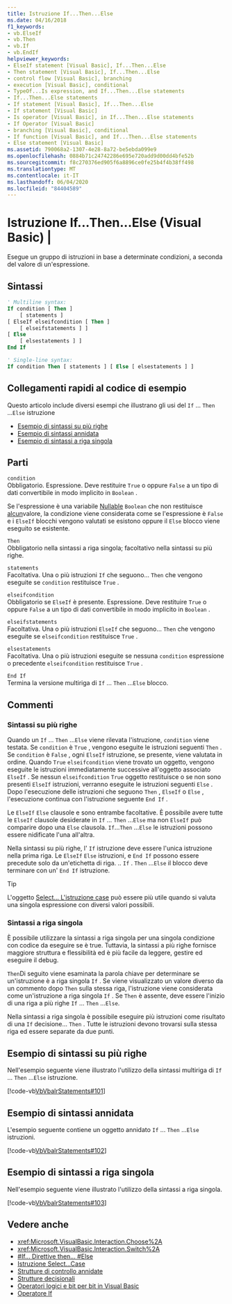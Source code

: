 ```yaml
---
title: Istruzione If...Then...Else
ms.date: 04/16/2018
f1_keywords:
- vb.ElseIf
- vb.Then
- vb.If
- vb.EndIf
helpviewer_keywords:
- ElseIf statement [Visual Basic], If...Then...Else
- Then statement [Visual Basic], If...Then...Else
- control flow [Visual Basic], branching
- execution [Visual Basic], conditional
- TypeOf...Is expression, and If...Then...Else statements
- If...Then...Else statements
- If statement [Visual Basic], If...Then...Else
- If statement [Visual Basic]
- Is operator [Visual Basic], in If...Then...Else statements
- If Operator [Visual Basic]
- branching [Visual Basic], conditional
- If function [Visual Basic], and If...Then...Else statements
- Else statement [Visual Basic]
ms.assetid: 790068a2-1307-4e28-8a72-be5ebda099e9
ms.openlocfilehash: 0884b71c24742286e695e720add9d00dd4bfe52b
ms.sourcegitcommit: f8c270376ed905f6a8896ce0fe25b4f4b38ff498
ms.translationtype: MT
ms.contentlocale: it-IT
ms.lasthandoff: 06/04/2020
ms.locfileid: "84404589"
---
```

# <a name="ifthenelse-statement-visual-basic"></a>Istruzione If...Then...Else (Visual Basic) |

Esegue un gruppo di istruzioni in base a determinate condizioni, a seconda del valore di un'espressione.

## <a name="syntax"></a>Sintassi

```vb
' Multiline syntax:
If condition [ Then ]
    [ statements ]
[ ElseIf elseifcondition [ Then ]
    [ elseifstatements ] ]
[ Else
    [ elsestatements ] ]
End If

' Single-line syntax:
If condition Then [ statements ] [ Else [ elsestatements ] ]
```

## <a name="quick-links-to-example-code"></a>Collegamenti rapidi al codice di esempio

Questo articolo include diversi esempi che illustrano gli usi del `If` ... `Then` ...`Else` istruzione

- [Esempio di sintassi su più righe](#multi-line)
- [Esempio di sintassi annidata](#nested)
- [Esempio di sintassi a riga singola](#single-line)

## <a name="parts"></a>Parti

`condition` \
Obbligatorio. Espressione. Deve restituire `True` o oppure `False` a un tipo di dati convertibile in modo implicito in `Boolean` .

Se l'espressione è una variabile [Nullable](../../programming-guide/language-features/data-types/nullable-value-types.md) `Boolean` che non restituisce [alcun](../nothing.md)valore, la condizione viene considerata come se l'espressione è `False` e i `ElseIf` blocchi vengono valutati se esistono oppure il `Else` blocco viene eseguito se esistente.

`Then` \
Obbligatorio nella sintassi a riga singola; facoltativo nella sintassi su più righe.

`statements` \
Facoltativa. Una o più istruzioni `If` che seguono... `Then` che vengono eseguite se `condition` restituisce `True` .

`elseifcondition` \
Obbligatorio se `ElseIf` è presente. Espressione. Deve restituire `True` o oppure `False` a un tipo di dati convertibile in modo implicito in `Boolean` .

`elseifstatements` \
Facoltativa. Una o più istruzioni `ElseIf` che seguono... `Then` che vengono eseguite se `elseifcondition` restituisce `True` .

`elsestatements` \
Facoltativa. Una o più istruzioni eseguite se nessuna `condition` espressione o precedente `elseifcondition` restituisce `True` .

`End If` \
Termina la versione multiriga di `If` ... `Then` ...`Else` blocco.

## <a name="remarks"></a>Commenti

### <a name="multiline-syntax"></a>Sintassi su più righe

Quando un `If` ... `Then` ...`Else` viene rilevata l'istruzione, `condition` viene testata. Se `condition` è `True` , vengono eseguite le istruzioni seguenti `Then` . Se `condition` è `False` , ogni `ElseIf` istruzione, se presente, viene valutata in ordine. Quando `True` `elseifcondition` viene trovato un oggetto, vengono eseguite le istruzioni immediatamente successive all'oggetto associato `ElseIf` . Se nessun `elseifcondition` `True` oggetto restituisce o se non sono presenti `ElseIf` istruzioni, verranno eseguite le istruzioni seguenti `Else` . Dopo l'esecuzione delle istruzioni che seguono `Then` , `ElseIf` o `Else` , l'esecuzione continua con l'istruzione seguente `End If` .

Le `ElseIf` `Else` clausole e sono entrambe facoltative. È possibile avere tutte le `ElseIf` clausole desiderate in `If` ... `Then` ...`Else` ma non `ElseIf` può comparire dopo una `Else` clausola. `If`...`Then` ...`Else` le istruzioni possono essere nidificate l'una all'altra.

Nella sintassi su più righe, l' `If` istruzione deve essere l'unica istruzione nella prima riga. Le `ElseIf` `Else` istruzioni, e `End If` possono essere precedute solo da un'etichetta di riga. .. `If` . `Then` ...`Else` il blocco deve terminare con un' `End If` istruzione.

> [!TIP]
> L'oggetto [Select... L'istruzione case](select-case-statement.md) può essere più utile quando si valuta una singola espressione con diversi valori possibili.

### <a name="single-line-syntax"></a>Sintassi a riga singola

È possibile utilizzare la sintassi a riga singola per una singola condizione con codice da eseguire se è true. Tuttavia, la sintassi a più righe fornisce maggiore struttura e flessibilità ed è più facile da leggere, gestire ed eseguire il debug.

`Then`Di seguito viene esaminata la parola chiave per determinare se un'istruzione è a riga singola `If` . Se viene visualizzato un valore diverso da un commento dopo `Then` sulla stessa riga, l'istruzione viene considerata come un'istruzione a riga singola `If` . Se `Then` è assente, deve essere l'inizio di una riga a più righe `If` ... `Then` ...`Else`.

Nella sintassi a riga singola è possibile eseguire più istruzioni come risultato di una `If` decisione... `Then` . Tutte le istruzioni devono trovarsi sulla stessa riga ed essere separate da due punti.

## <a name="multiline-syntax-example"></a>Esempio di sintassi su più righe

<a name="multi-line"></a>

Nell'esempio seguente viene illustrato l'utilizzo della sintassi multiriga di `If` ... `Then` ...`Else` istruzione.

[!code-vb[VbVbalrStatements#101](~/samples/snippets/visualbasic/VS_Snippets_VBCSharp/VbVbalrStatements/VB/class6.vb#101)]

## <a name="nested-syntax-example"></a>Esempio di sintassi annidata

<a name="nested"></a>

L'esempio seguente contiene un oggetto annidato `If` ... `Then` ...`Else` istruzioni.

[!code-vb[VbVbalrStatements#102](~/samples/snippets/visualbasic/VS_Snippets_VBCSharp/VbVbalrStatements/VB/class6.vb#102)]

## <a name="single-line-syntax-example"></a>Esempio di sintassi a riga singola

<a name="single-line"></a>Nell'esempio seguente viene illustrato l'utilizzo della sintassi a riga singola.

[!code-vb[VbVbalrStatements#103](~/samples/snippets/visualbasic/VS_Snippets_VBCSharp/VbVbalrStatements/VB/class6.vb#103)]

## <a name="see-also"></a>Vedere anche

- <xref:Microsoft.VisualBasic.Interaction.Choose%2A>
- <xref:Microsoft.VisualBasic.Interaction.Switch%2A>
- [#If... Direttive then... #Else](../directives/if-then-else-directives.md)
- [Istruzione Select...Case](select-case-statement.md)
- [Strutture di controllo annidate](../../programming-guide/language-features/control-flow/nested-control-structures.md)
- [Strutture decisionali](../../programming-guide/language-features/control-flow/decision-structures.md)
- [Operatori logici e bit per bit in Visual Basic](../../programming-guide/language-features/operators-and-expressions/logical-and-bitwise-operators.md)
- [Operatore If](../operators/if-operator.md)
